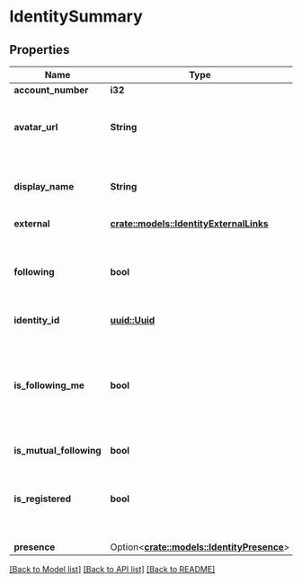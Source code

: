 # IdentitySummary

## Properties

Name | Type | Description | Notes
------------ | ------------- | ------------- | -------------
**account_number** | **i32** |  | 
**avatar_url** | **String** | The URL of this identity's avatar image. | 
**display_name** | **String** | Represent a resource's readable display name. | 
**external** | [**crate::models::IdentityExternalLinks**](IdentityExternalLinks.md) |  | 
**following** | **bool** | Whether or not the requestee's identity is following this identity. | 
**identity_id** | [**uuid::Uuid**](uuid::Uuid.md) |  | 
**is_following_me** | **bool** | Whether or not this identity is both following and is followed by the requestee's identity. | 
**is_mutual_following** | **bool** |  | 
**is_registered** | **bool** | Whether or not this identity is registered with a linked account. | 
**presence** | Option<[**crate::models::IdentityPresence**](IdentityPresence.md)> |  | [optional]

[[Back to Model list]](../README.md#documentation-for-models) [[Back to API list]](../README.md#documentation-for-api-endpoints) [[Back to README]](../README.md)


